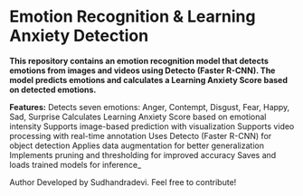 # Emotion Recognition & Learning Anxiety Detection

**This repository contains an emotion recognition model that detects emotions from images and videos using Detecto (Faster R-CNN). The model predicts emotions and calculates a Learning Anxiety Score based on detected emotions.**

**Features:**
  Detects seven emotions: Anger, Contempt, Disgust, Fear, Happy, Sad, Surprise
  Calculates Learning Anxiety Score based on emotional intensity
  Supports image-based prediction with visualization
  Supports video processing with real-time annotation
  Uses Detecto (Faster R-CNN) for object detection
  Applies data augmentation for better generalization
  Implements pruning and thresholding for improved accuracy
  Saves and loads trained models for inference_


Author
Developed by Sudhandradevi. Feel free to contribute!
